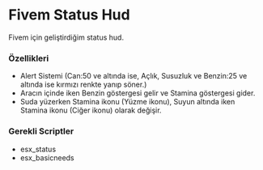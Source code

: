 # Fivem Status Hud
Fivem için geliştirdiğim status hud.

### Özellikleri
* Alert Sistemi (Can:50 ve altında ise, Açlık, Susuzluk ve Benzin:25 ve altında ise kırmızı renkte yanıp söner.)
* Aracın içinde iken Benzin göstergesi gelir ve Stamina göstergesi gider.
* Suda yüzerken Stamina ikonu (Yüzme ikonu), Suyun altında iken Stamina ikonu (Ciğer ikonu) olarak değişir. 

### Gerekli Scriptler
* esx_status
* esx_basicneeds
